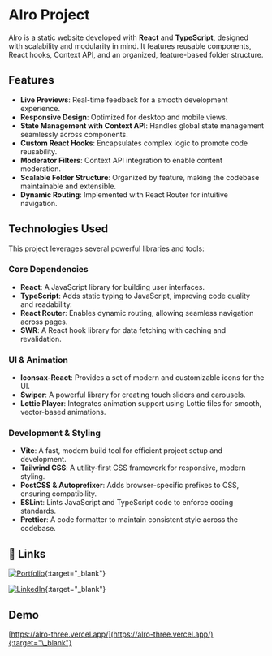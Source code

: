 # Alro Project

Alro is a static website developed with **React** and **TypeScript**, designed with scalability and modularity in mind. It features reusable components, React hooks, Context API, and an organized, feature-based folder structure.

## Features

- **Live Previews**: Real-time feedback for a smooth development experience.
- **Responsive Design**: Optimized for desktop and mobile views.
- **State Management with Context API**: Handles global state management seamlessly across components.
- **Custom React Hooks**: Encapsulates complex logic to promote code reusability.
- **Moderator Filters**: Context API integration to enable content moderation.
- **Scalable Folder Structure**: Organized by feature, making the codebase maintainable and extensible.
- **Dynamic Routing**: Implemented with React Router for intuitive navigation.

## Technologies Used

This project leverages several powerful libraries and tools:

### Core Dependencies

- **React**: A JavaScript library for building user interfaces.
- **TypeScript**: Adds static typing to JavaScript, improving code quality and readability.
- **React Router**: Enables dynamic routing, allowing seamless navigation across pages.
- **SWR**: A React hook library for data fetching with caching and revalidation.

### UI & Animation

- **Iconsax-React**: Provides a set of modern and customizable icons for the UI.
- **Swiper**: A powerful library for creating touch sliders and carousels.
- **Lottie Player**: Integrates animation support using Lottie files for smooth, vector-based animations.

### Development & Styling

- **Vite**: A fast, modern build tool for efficient project setup and development.
- **Tailwind CSS**: A utility-first CSS framework for responsive, modern styling.
- **PostCSS & Autoprefixer**: Adds browser-specific prefixes to CSS, ensuring compatibility.
- **ESLint**: Lints JavaScript and TypeScript code to enforce coding standards.
- **Prettier**: A code formatter to maintain consistent style across the codebase.

## 🔗 Links

[![Portfolio](https://img.shields.io/badge/my_portfolio-000?style=for-the-badge&logo=ko-fi&logoColor=white)](https://github.com/krfarshad/){:target="\_blank"}

[![LinkedIn](https://img.shields.io/badge/linkedin-0A66C2?style=for-the-badge&logo=linkedin&logoColor=white)](https://www.linkedin.com/in/farshadkr/){:target="\_blank"}

## Demo

[https://alro-three.vercel.app/](https://alro-three.vercel.app/){:target="\_blank"}
